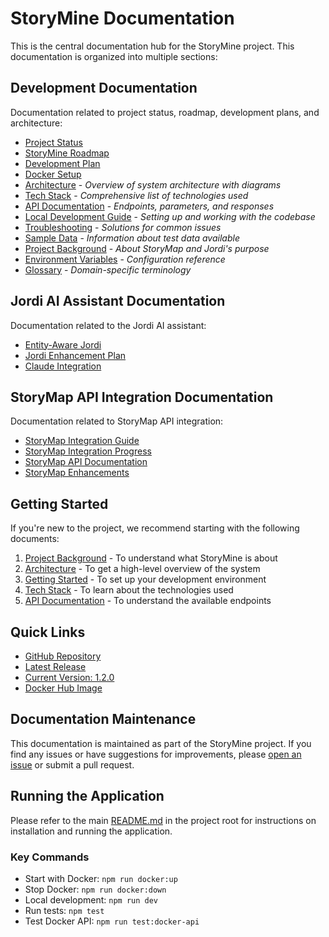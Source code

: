 # StoryMine Documentation

This is the central documentation hub for the StoryMine project. This documentation is organized into multiple sections:

## Development Documentation

Documentation related to project status, roadmap, development plans, and architecture:

- [Project Status](development/PROJECT_STATUS.md)
- [StoryMine Roadmap](development/STORYMINE_ROADMAP.md)
- [Development Plan](development/DEVELOPMENT_PLAN.md)
- [Docker Setup](development/DOCKER_SETUP.md)
- [Architecture](development/ARCHITECTURE.md) - *Overview of system architecture with diagrams*
- [Tech Stack](development/TECH_STACK.md) - *Comprehensive list of technologies used*
- [API Documentation](development/API_DOCUMENTATION.md) - *Endpoints, parameters, and responses*
- [Local Development Guide](development/LOCAL_DEVELOPMENT.md) - *Setting up and working with the codebase*
- [Troubleshooting](development/TROUBLESHOOTING.md) - *Solutions for common issues*
- [Sample Data](development/SAMPLE_DATA.md) - *Information about test data available*
- [Project Background](development/PROJECT_BACKGROUND.md) - *About StoryMap and Jordi's purpose*
- [Environment Variables](development/ENVIRONMENT_VARIABLES.md) - *Configuration reference*
- [Glossary](development/GLOSSARY.md) - *Domain-specific terminology*

## Jordi AI Assistant Documentation

Documentation related to the Jordi AI assistant:

- [Entity-Aware Jordi](jordi/ENTITY_AWARE_JORDI.md)
- [Jordi Enhancement Plan](jordi/JORDI_ENHANCEMENT_PLAN.md)
- [Claude Integration](jordi/CLAUDE_INTEGRATION.md)

## StoryMap API Integration Documentation

Documentation related to StoryMap API integration:

- [StoryMap Integration Guide](storymap/STORYMAP_INTEGRATION_GUIDE.md)
- [StoryMap Integration Progress](storymap/STORYMAP_INTEGRATION_PROGRESS.md)
- [StoryMap API Documentation](storymap/STORYMAP_API.md)
- [StoryMap Enhancements](storymap/STORYMAP_ENHANCEMENTS.md)

## Getting Started

If you're new to the project, we recommend starting with the following documents:

1. [Project Background](development/PROJECT_BACKGROUND.md) - To understand what StoryMine is about
2. [Architecture](development/ARCHITECTURE.md) - To get a high-level overview of the system
3. [Getting Started](development/LOCAL_DEVELOPMENT.md) - To set up your development environment
4. [Tech Stack](development/TECH_STACK.md) - To learn about the technologies used
5. [API Documentation](development/API_DOCUMENTATION.md) - To understand the available endpoints

## Quick Links

- [GitHub Repository](https://github.com/yourusername/storymine)
- [Latest Release](https://github.com/yourusername/storymine/releases/latest)
- [Current Version: 1.2.0](#)
- [Docker Hub Image](https://hub.docker.com/r/yourusername/storymine)

## Documentation Maintenance

This documentation is maintained as part of the StoryMine project. If you find any issues or have suggestions for improvements, please [open an issue](https://github.com/yourusername/storymine/issues) or submit a pull request.

## Running the Application

Please refer to the main [README.md](../README.md) in the project root for instructions on installation and running the application.

### Key Commands

- Start with Docker: `npm run docker:up`
- Stop Docker: `npm run docker:down`
- Local development: `npm run dev`
- Run tests: `npm test`
- Test Docker API: `npm run test:docker-api` 